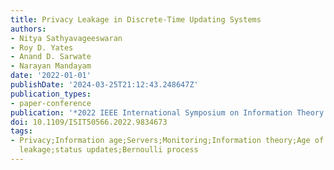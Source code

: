 ```yaml
---
title: Privacy Leakage in Discrete-Time Updating Systems
authors:
- Nitya Sathyavageeswaran
- Roy D. Yates
- Anand D. Sarwate
- Narayan Mandayam
date: '2022-01-01'
publishDate: '2024-03-25T21:12:43.248647Z'
publication_types:
- paper-conference
publication: '*2022 IEEE International Symposium on Information Theory (ISIT)*'
doi: 10.1109/ISIT50566.2022.9834673
tags:
- Privacy;Information age;Servers;Monitoring;Information theory;Age of information;maximal
  leakage;status updates;Bernoulli process
---
```

